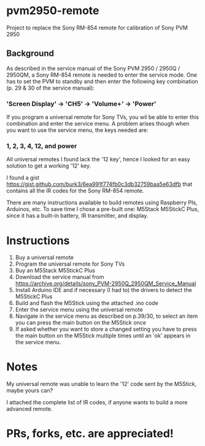 # pvm2950-remote
Project to replace the Sony RM-854 remote for calibration of Sony PVM 2950

## Background

As described in the service manual of the Sony PVM 2950 / 2950Q / 2950QM, a Sony RM-854 remote is needed to enter the service mode. One has to set the PVM to standby and then enter the following key combination (p. 29 & 30 of the service manual):
### 'Screen Display' -> 'CH5' -> 'Volume+' -> 'Power'

If you program a universal remote for Sony TVs, you wil be able to enter this combination and enter the service menu.
A problem arises though when you want to use the service menu, the keys needed are:

### 1, 2, 3, 4, 12, and power

All universal remotes I found lack the '12 key', hence I looked for an easy solution to get a working '12' key.

I found a gist https://gist.github.com/burk3/6ea991f774fb0c3db32759baa5e63dfb that contains all the IR codes for the Sony RM-854 remote.

There are many instructions available to build remotes using Raspberry PIs, Arduinos, etc. To save time I chose a pre-built one:
M5Stack M5StickC Plus, since it has a built-in battery, IR transmitter, and display.

# Instructions
1. Buy a universal remote
2. Program the universal remote for Sony TVs
3. Buy an M5Stack M5StickC Plus
4. Download the service manual from https://archive.org/details/sony_PVM-2950Q_2950QM_Service_Manual
5. Install Arduino IDE and if necessary (I had to) the drivers to detect the M5StickC Plus
6. Build and flash the M5Stick using the attached .ino code
7. Enter the service menu using the universal remote
8. Navigate in the service menu as described on p.39/30, to select an item you can press the main button on the M5Stick once
9. If asked whether you want to store a changed setting you have to press the main button on the M5Stick multiple times until an 'ok' appears in the service menu.

# Notes
My universal remote was unable to learn the '12' code sent by the M5Stick, maybe yours can?

I attached the complete list of IR codes, if anyone wants to build a more advanced remote.

# PRs, forks, etc. are appreciated!